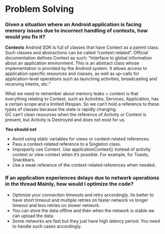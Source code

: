 # Problem Solving

### Given a situation where an Android application is facing memory issues due to incorrect handling of contexts, how would you fix it?

**Contexts**
Android SDK is full of classes that have Context as a parent class. Such classes and abstractions can be called “context-related”. Official documentation defines Context as such:
“Interface to global information about an application environment. This is an abstract class whose implementation is provided by the Android system. It allows access to application-specific resources and classes, as well as up-calls for application-level operations such as launching activities, broadcasting and receiving intents, etc.”

What we need to remember about memory leaks + context is that everything relating to Context, such as Activities, Services, Application, has a certain scope and a limited lifespan. So we can’t hold a reference to these types of classes because the state is rapidly changing.  
GC can’t clean resources when the reference of Activity or Context is present, but Activity is Destroyed and does not exist for us.

**You should not**  
 - Avoid using static variables for views or context-related references.
 - Pass a context-related reference to a Singleton class.
 - Improperly use Context. Use applicationContext() instead of activity context or view context when it’s possible. For example, for Toasts, Snackbars.
 - Use a weak reference of the context-related references when needed.



### If an application experiences delays due to network operations in the thread Mainly, how would I optimize the code?

 - Optimize your connection timeouts and retry accordingly. Its better to have short timeout and multiple retries on faster network vs longer timeout and less retries on slower network.
 - You can store the data offline and then when the network is stable we can upload the data.
 - Some networks are fast but they just have high latency period. You need to handle such cases accordingly.